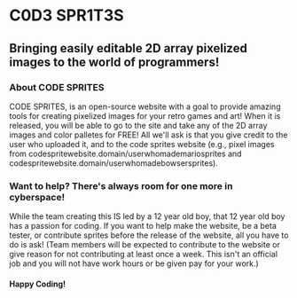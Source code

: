 # C0D3 SPR1T3S
## Bringing easily editable 2D array pixelized images to the world of programmers!
### About CODE SPRITES
CODE SPRITES, is an open-source website with a goal to provide amazing tools for creating pixelized images for your retro games and art! When it is released, you will be able to go to the site and take any of the 2D array images and color palletes for FREE! All we'll ask is that you give credit to the user who uploaded it, and to the code sprites website (e.g., pixel images from codespritewebsite.domain/userwhomademariosprites and codespritewebsite.domain/userwhomadebowsersprites).
### Want to help? There's always room for one more in cyberspace!
While the team creating this IS led by a 12 year old boy, that 12 year old boy has a passion for coding. If you want to help make the website, be a beta tester, or contribute sprites before the release of the website, all you have to do is ask! (Team members will be expected to contribute to the website or give reason for not contributing at least once a week. This isn't an official job and you will not have work hours or be given pay for your work.)
#### Happy Coding!
